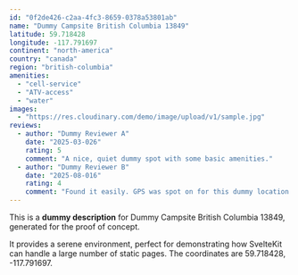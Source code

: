 ```yaml
---
id: "0f2de426-c2aa-4fc3-8659-0378a53801ab"
name: "Dummy Campsite British Columbia 13849"
latitude: 59.718428
longitude: -117.791697
continent: "north-america"
country: "canada"
region: "british-columbia"
amenities:
  - "cell-service"
  - "ATV-access"
  - "water"
images:
  - "https://res.cloudinary.com/demo/image/upload/v1/sample.jpg"
reviews:
  - author: "Dummy Reviewer A"
    date: "2025-03-026"
    rating: 5
    comment: "A nice, quiet dummy spot with some basic amenities."
  - author: "Dummy Reviewer B"
    date: "2025-08-016"
    rating: 4
    comment: "Found it easily. GPS was spot on for this dummy location."
---
```


This is a **dummy description** for Dummy Campsite British Columbia 13849, generated for the proof of concept.

It provides a serene environment, perfect for demonstrating how SvelteKit can handle a large number of static pages. The coordinates are 59.718428, -117.791697.
